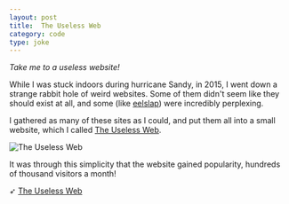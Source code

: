 ```yaml
---
layout: post
title:  The Useless Web
category: code
type: joke
---
```


*Take me to a useless website!*

While I was stuck indoors during hurricane Sandy, in 2015, I went down a strange rabbit hole of weird websites. Some of them didn't seem like they should exist at all, and some (like [eelslap](http://eelslap.com/)) were incredibly perplexing.

I gathered as many of these sites as I could, and put them all into a small website, which I called [The Useless Web](http://www.theuselessweb.com/).

![The Useless Web]({{site.url}}/images/the-useless-web-1.png)

It was through this simplicity that the website gained popularity, hundreds of thousand visitors a month!

➶ [The Useless Web](http://www.theuselessweb.com/)
